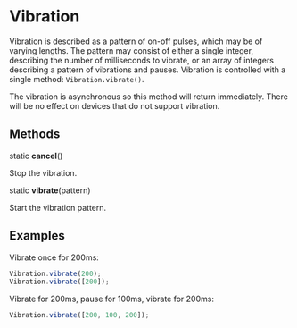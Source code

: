 # Vibration

Vibration is described as a pattern of on-off pulses, which may be of varying
lengths. The pattern may consist of either a single integer, describing the
number of milliseconds to vibrate, or an array of integers describing a pattern
of vibrations and pauses. Vibration is controlled with a single method:
`Vibration.vibrate()`.

The vibration is asynchronous so this method will return immediately. There
will be no effect on devices that do not support vibration.

## Methods

static **cancel**()

Stop the vibration.

static **vibrate**(pattern)

Start the vibration pattern.

## Examples

Vibrate once for 200ms:

```js
Vibration.vibrate(200);
Vibration.vibrate([200]);
```

Vibrate for 200ms, pause for 100ms, vibrate for 200ms:

```js
Vibration.vibrate([200, 100, 200]);
```
